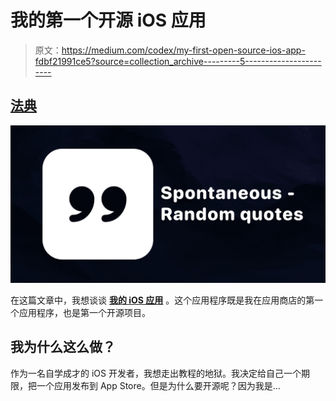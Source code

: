 # 我的第一个开源 iOS 应用

> 原文：<https://medium.com/codex/my-first-open-source-ios-app-fdbf21991ce5?source=collection_archive---------5----------------------->

## [法典](http://medium.com/codex)

![](img/b6f6a6d44d6c925e40b2c3962ee35aaf.png)

在这篇文章中，我想谈谈 [**我的 iOS 应用**](https://github.com/FranicevicNikola/DiscoverRandomQuotes) 。这个应用程序既是我在应用商店的第一个应用程序，也是第一个开源项目。

## 我为什么这么做？

作为一名自学成才的 iOS 开发者，我想走出教程的地狱。我决定给自己一个期限，把一个应用发布到 App Store。但是为什么要开源呢？因为我是…